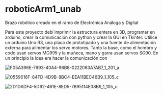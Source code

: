 # roboticArm1_unab
Brazo robótico creado en el ramo de Electrónica Análoga y Digital

Para este proyecto debí imprimir la estructura entera en 3D, programar en arduino, crear la comunicación con python y crear la GUI en Tkinter. Utilice un arduino Uno R3, una placa de prototipado y una fuente de alimentación externa para alimentar los servo motores. Tanto la base, como el hombro y codo usan servos MG995 y la muñeca, mano y garra usan servos SG90. En un principio la idea era hacer la comunicación con 



![F05A396E-7693-40A4-96B8-0222063A7AB7_1_201_a](https://github.com/user-attachments/assets/c9e9e663-65c0-47a1-9966-389b08190d08)


![0559016F-84FD-4D9B-8BC4-EEA11BEC46B9_1_105_c](https://github.com/user-attachments/assets/34239289-57bc-4852-8b48-75333e72e800)



![2D1DADF4-5D62-461E-8ED5-7B95114E08B9_1_105_c](https://github.com/user-attachments/assets/156a5b1d-9c1a-4db8-8c2c-fd0913ef49ff)

